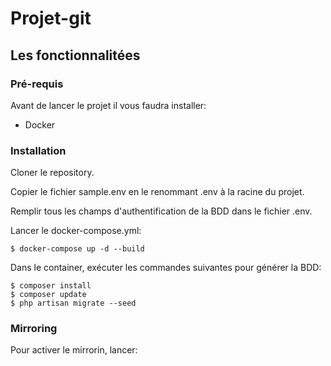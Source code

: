 # Projet-git



## Les fonctionnalitées


### Pré-requis

Avant de lancer le projet il vous faudra installer:

- Docker

### Installation

Cloner le repository.

Copier le fichier sample.env en le renommant .env à la racine du projet.

Remplir tous les champs d'authentification de la BDD dans le fichier .env.

Lancer le docker-compose.yml:
```
$ docker-compose up -d --build
```


Dans le container, exécuter les commandes suivantes pour générer la BDD:

```
$ composer install
$ composer update
$ php artisan migrate --seed
```

### Mirroring

Pour activer le mirrorin, lancer:

```
```
